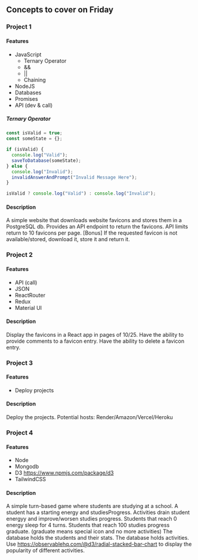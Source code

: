 ## Concepts to cover on Friday

### Project 1

#### Features

- JavaScript
  - Ternary Operator
  - &&
  - ||
  - Chaining
- NodeJS
- Databases
- Promises
- API (dev & call)

##### Ternary Operator

```js
const isValid = true;
const someState = {};

if (isValid) {
  console.log("Valid");
  saveToDatabase(someState);
} else {
  console.log("Invalid");
  invalidAnswerAndPrompt("Invalid Message Here");
}

isValid ? console.log("Valid") : console.log("Invalid");
```

#### Description

A simple website that downloads website favicons and stores them in a PostgreSQL db.
Provides an API endpoint to return the favicons.
API limits return to 10 favicons per page.
[Bonus] If the requested favicon is not available/stored, download it, store it and return it.

### Project 2

#### Features

- API (call)
- JSON
- ReactRouter
- Redux
- Material UI

#### Description

Display the favicons in a React app in pages of 10/25.
Have the ability to provide comments to a favicon entry.
Have the ability to delete a favicon entry.

### Project 3

#### Features

- Deploy projects

#### Description

Deploy the projects.
Potential hosts: Render/Amazon/Vercel/Heroku

### Project 4

#### Features

- Node
- Mongodb
- D3 https://www.npmjs.com/package/d3
- TailwindCSS

#### Description

A simple turn-based game where students are studying at a school.
A student has a starting energy and studiesProgress.
Activities drain student energyy and improve/worsen studies progress.
Students that reach 0 energy sleep for 4 turns.
Students that reach 100 studies progress graduate. (graduate means special icon and no more activities)
The database holds the students and their stats.
The database holds activities.
Use https://observablehq.com/@d3/radial-stacked-bar-chart to display the popularity of different activities.
